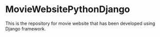 # MovieWebsitePythonDjango
This is the repository for movie website that has been developed using Django framework.
